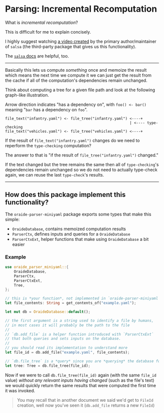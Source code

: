 # Parsing: Incremental Recomputation

What is _incremental recomputation_?

This is difficult for me to explain concisely.

I highly suggest watching [a video created](https://www.youtube.com/watch?v=_muY4HjSqVw)
by the primary author/maintainer of `salsa` (the third-party package that gives us this functionality).

The [`salsa` docs](https://github.com/salsa-rs/salsa#key-idea) are helpful, too.

---

Basically this lets us compute _something_ once and memoize the result which
means the next time we compute it we can just get the result from the cache
if all of the computation's dependencies remain unchanged.

Think about computing a tree for a given file path and look at the following graph-like illustration.

Arrow direction indicates "has a dependency on", with `foo() <- bar()` meaning "`bar` has a dependency on `foo`".

```
file_text("infantry.yaml") <- file_tree("infantry.yaml") <----+
                                                         | <---- type-checking
file_text("vehicles.yaml") <- file_tree("vehicles.yaml") <----+
```

If the result of `file_text("infantry.yaml")` changes do we need to reperform the `type-checking` computation?

The answer to that is "if the result of `file_tree("infantry.yaml")` changed."

If the text changed but the tree remains the same then all of `type-checking`'s dependencies remain unchanged so we do not need to actually type-check again, we can reuse the last `type-check`'s results.

---

## How does this package implement this functionality?

The `oraide-parser-miniyaml` package exports some types that make this simple:

- `OraideDatabase`, contains memoized computation results
- `ParserCtx`, defines inputs and queries for a `OraideDatabase`
- `ParserCtxExt`, helper functions that make using `OraideDatabase` a bit easier

### Example

```rust
use oraide_parser_miniyaml::{
    OraideDatabase,
    ParserCtx,
    ParserCtxExt,
    Tree,
};

// this is *your function*, not implemented in `oraide-parser-miniyaml`
let file_contents: String = get_contents_of("example.yaml");

let mut db = OraideDatabase::default();

// the first argument is a string used to identify a file by humans,
// in most cases it will probably be the path to the file
//
// `db.add_file` is a helper function introduced with `ParserCtxExt`
// that both queries and sets inputs on the database.
//
// you should read its implementation to understand more
let file_id = db.add_file("example.yaml", file_contents);

// `db.file_tree` is a *query* since you are *querying* the database for a tree given a file ID
let tree: Tree = db.file_tree(file_id);
```

Now if we were to call `db.file_tree(file_id)` again (with the same `file_id`
value) _without any relevant inputs having changed_ (such as the file's text)
we would quickly return the same results that were computed the first time it
was invoked.

> You may recall that in another document we said we'd get to `FileId` creation, well now you've seen it (`db.add_file` returns a new `FileId`)